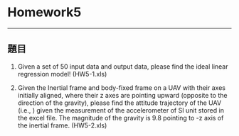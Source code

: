 # Homework5

---
## 題目
1. Given a set of 50 input data and output data, please find the ideal linear regression model! (HW5-1.xls)

2. Given the Inertial frame and body-fixed frame on a UAV with their axes initially aligned, where their z axes are pointing upward (opposite to the direction of the gravity), please find the attitude trajectory of the UAV (i.e., ) given the measurement of the accelerometer of SI unit stored in the excel file. The magnitude of the gravity is 9.8 pointing to -z axis of the inertial frame. (HW5-2.xls)
